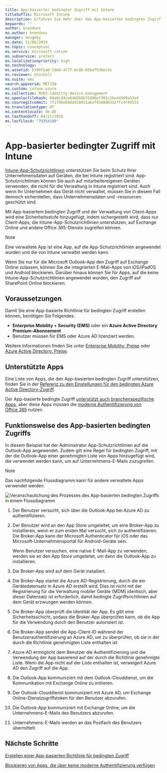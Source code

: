 ```yaml
---
title: App-basierter bedingter Zugriff mit Intune
titleSuffix: Microsoft Intune
description: Erfahren Sie mehr über den App-basierten bedingten Zugriff mit Intune.
keywords: ''
author: brenduns
ms.author: brenduns
manager: dougeby
ms.date: 11/06/2019
ms.topic: conceptual
ms.service: microsoft-intune
ms.subservice: protect
ms.localizationpriority: high
ms.technology: ''
ms.assetid: b399fba0-5dd4-4777-bc9b-856af038ec41
ms.reviewer: elocholi
ms.suite: ems
search.appverid: MET150
ms.custom: intune-azure
ms.collection: M365-identity-device-management
ms.openlocfilehash: 04a8cd4ce64b566bf2d90ef301c1be44589a53e4
ms.sourcegitcommit: 7f17d6eb9dd41b031a6af4148863d2ffc4f49551
ms.translationtype: HT
ms.contentlocale: de-DE
ms.lasthandoff: 04/21/2020
ms.locfileid: "79354190"
---
```

# <a name="app-based-conditional-access-with-intune"></a>App-basierter bedingter Zugriff mit Intune

[Intune-App-Schutzrichtlinien](../apps/app-protection-policy.md) unterstützen Sie beim Schutz Ihrer Unternehmensdaten auf Geräten, die bei Intune registriert sind. App-Schutzrichtlinien können Sie auch auf mitarbeitereigenen Geräten verwenden, die nicht für die Verwaltung in Intune registriert sind. Auch wenn Ihr Unternehmen das Gerät nicht verwaltet, müssen Sie in diesem Fall dennoch sicherstellen, dass Unternehmensdaten und -ressourcen geschützt sind.

Mit App-basiertem bedingten Zugriff und der Verwaltung von Client-Apps wird eine Sicherheitsstufe hinzugefügt, indem sichergestellt wird, dass nur Client-Apps, die Intune-App-Schutzrichtlinien unterstützen, auf Exchange Online und andere Office 365-Dienste zugreifen können.

> [!NOTE]
> Eine verwaltete App ist eine App, auf die App-Schutzrichtlinien angewendet wurden und die von Intune verwaltet werden kann.

Wenn Sie nur für die Microsoft Outlook-App den Zugriff auf Exchange Online zulassen, können Sie die integrierten E-Mail-Apps von iOS/iPadOS und Android blockieren. Darüber hinaus können Sie für Apps, auf die keine Intune-App-Schutzrichtlinien angewendet wurden, den Zugriff auf SharePoint Online blockieren.

## <a name="prerequisites"></a>Voraussetzungen

Damit Sie eine App-basierte Richtlinie für bedingten Zugriff erstellen können, benötigen Sie Folgendes:

- **Enterprise Mobility + Security (EMS)** oder ein **Azure Active Directory Premium-Abonnement**
- Benutzer müssen für EMS oder Azure AD lizenziert werden.

Weitere Informationen finden Sie unter [Enterprise Mobility: Preise](https://www.microsoft.com/cloud-platform/enterprise-mobility-pricing) oder [Azure Active Directory: Preise](https://azure.microsoft.com/pricing/details/active-directory/).

## <a name="supported-apps"></a>Unterstützte Apps

Eine Liste von Apps, die den App-basierten bedingten Zugriff unterstützen, finden Sie in der [Referenz zu den Einstellungen für den bedingten Azure Active Directory-Zugriff](https://docs.microsoft.com/azure/active-directory/active-directory-conditional-access-technical-reference).

Der App-basierte bedingte Zugriff [unterstützt auch branchenspezifische Apps](app-modern-authentication-block.md), aber diese Apps müssen die [moderne Authentifizierung von Office 365](https://support.office.com/article/Using-Office-365-modern-authentication-with-Office-clients-776c0036-66fd-41cb-8928-5495c0f9168a) nutzen. 

## <a name="how-app-based-conditional-access-works"></a>Funktionsweise des App-basierten bedingten Zugriffs

In diesem Beispiel hat der Administrator App-Schutzrichtlinien auf die Outlook-App angewendet. Zudem gilt eine Regel für bedingten Zugriff, mit der die Outlook-App einer genehmigten Liste von Apps hinzugefügt wird, die verwendet werden kann, um auf Unternehmens-E-Mails zuzugreifen.

> [!NOTE]
> Das nachfolgende Flussdiagramm kann für andere verwaltete Apps verwendet werden.

![Veranschaulichung des Prozesses des App-basierten bedingten Zugriffs in einem Flussdiagramm](./media/app-based-conditional-access-intune/ca-intune-common-ways-3.png)

1. Der Benutzer versucht, sich über die Outlook-App bei Azure AD zu authentifizieren.

2. Der Benutzer wird an den App Store umgeleitet, um eine Broker-App zu installieren, wenn er zum ersten Mal versucht, sich zu authentifizieren. Die Broker-App kann der Microsoft Authenticator für iOS oder das Microsoft-Unternehmensportal für Android-Geräte sein.

   Wenn Benutzer versuchen, eine native E-Mail-App zu verwenden, werden sie an den App Store umgeleitet, um dann die Outlook-App zu installieren.

3. Die Broker-App wird auf dem Gerät installiert.

4. Die Broker-App startet die Azure AD-Registrierung, durch die ein Gerätedatensatz in Azure AD erstellt wird. Dies ist nicht mit der Registrierung für die Verwaltung mobiler Geräte (MDM) identisch, aber dieser Datensatz ist erforderlich, damit bedingte Zugriffsrichtlinien auf dem Gerät erzwungen werden können.

5. Die Broker-App überprüft die Identität der App. Es gibt eine Sicherheitsschicht, sodass die Broker-App überprüfen kann, ob die App für die Verwendung durch den Benutzer autorisiert ist.

6. Die Broker-App sendet die App-Client-ID während der Benutzerauthentifizierung an Azure AD, um zu überprüfen, ob sie in der durch die Richtlinie genehmigten Liste enthalten ist.

7. Azure AD ermöglicht dem Benutzer die Authentifizierung und die Verwendung der App basierend auf der durch die Richtlinie genehmigte Liste. Wenn die App nicht auf der Liste enthalten ist, verweigert Azure AD den Zugriff auf die App.

8. Die Outlook-App kommuniziert mit dem Outlook-Clouddienst, um die Kommunikation mit Exchange Online zu initiieren.

9. Der Outlook-Clouddienst kommuniziert mit Azure AD, um Exchange Online-Dienstzugriffstoken für den Benutzer abzurufen.

10. Die Outlook-App kommuniziert mit Exchange Online, um die Unternehmens-E-Mails des Benutzers abzurufen.

11. Unternehmens-E-Mails werden an das Postfach des Benutzers übermittelt.

## <a name="next-steps"></a>Nächste Schritte
[Erstellen einer App-basierten Richtlinie für bedingten Zugriff](app-based-conditional-access-intune-create.md)

[Blockieren von Apps, die über keine moderne Authentifizierung verfügen](app-modern-authentication-block.md)
